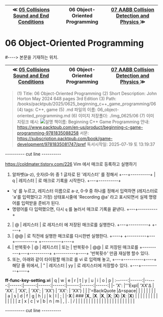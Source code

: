 
| ≪ [ 05 Collisions Sound and End Conditions ](/books/packtpub/2025/0625_beginning_c++_game_programming/05) | 06 Object-Oriented Programming | [ 07 AABB Collision Detection and Physics ](/books/packtpub/2025/0625_beginning_c++_game_programming/07) ≫ |
|:----:|:----:|:----:|

# 06 Object-Oriented Programming
#----> 본문을 기재하는 위치.



| ≪ [ 05 Collisions Sound and End Conditions ](/books/packtpub/2025/0625_beginning_c++_game_programming/05) | 06 Object-Oriented Programming | [ 07 AABB Collision Detection and Physics ](/books/packtpub/2025/0625_beginning_c++_game_programming/07) ≫ |
|:----:|:----:|:----:|

> (1) Title: 06 Object-Oriented Programming
> (2) Short Description: John Horton May 2024 648 pages 3rd Edition
> (3) Path: /books/packtpub/2025/0625_beginning_c++_game_programming/06
> (4) tags: C++, game
> (5) .md 파일의 이름: 06_object-oriented_programming.md
> (6) 이미지 저장폴더: ./img_0625/06
> (7) 이미지링크 예시: ![ 설명 ](/img/packtpub/2025/img_0625/06/99-예시_이미지.webp)
> 책이름: Beginning C++ Game Programming
> 안내: https://www.packtpub.com/en-us/product/beginning-c-game-programming-9781835088258
> 서문: https://subscription.packtpub.com/book/game-development/9781835081747/pref
> 독서시작일: 2025-07-19 토 13:19:37

---------- cut line ----------

https://coldmater.tistory.com/226
Vim 에서 매크로 등록하고 실행하기
1. 알파벳(a-z), 숫자(0-9) 중 1 글자로 된 '레지스터' 를 정해서
   +---+----------+
   | q | 레지스터 | 로 매크로 기록을 시작한다.
   +---+----------+
- 'q' 를 누르고, 레지스터 이름으로 a-z, 0-9 중 하나를 정해서 입력하면
  (레지스터로 'a'를 입력했다고 가정)
  상태표시줄에 'Recording @a' 라고 표시되면서 실제 명령어를 입력받을 준비가 된다.
- 명령어를 다 입력했으면, 다시 `q` 를 눌러서 매크로 기록을 끝낸다.
   +---+----------+
2. | @ | 레지스터 | 로 레지스터 에 저장된 매크로를 실행한다.
   +---+----------+
   +----+
3. | @@ | 로 직전에 실행한 매크로를 다시한번 실행한다.
   +----+
   +----------+---+----------+      +----------+----+
4. | 반복횟수 | @ | 레지스터 | 또는 | 반복횟수 | @@ | 로 저장된 매크로를
   +----------+---+----------+      +----------+----+
   '반복횟수' 만큼 재실행 할수 있다.
5. 또는, 아래와 같이 타이핑할 매크로 를 vi 로 입력해 놓고,
                +---+----------+----+
해당 줄 위에서, | " | 레지스터 | yy | 로 레지스터에 저장할수 있다.
                +---+----------+----+

**ff-func-key-setting.vi**
|   q   |   w   |   e   |   r   |   t   |   y   |   u   |   i   |   o   |   p   |
:------:|------:|------:|------:|------:|------:|------:|------:|------:|------:|
|- 'X': |'''Expl| 'XX'Δ | 'XX'. | 'XX', | 'XX'; | 'XX') | 'XX': | 'XX'} |       |
|'=BackQuote    |Δ=space|       |       |       |       |       |       |       |
|   a   |   s   |   d   |   f   |   g   |   h   |   j   |   k   |   l   |   ;   |
|-**X**:|  ###  |**X**_ |**X**. |**X**, |**X**; |**X**) |**X**: |**X**} |       |
|       |       |       |       |       |       |       |       |       |       |
|   z   |   x   |   c   |   v   |   b   |   n   |   m   |   ,   |   .   |   /   |
|       |       |       |       |       |       |       |       |       |       |
|       |       |       |       |       |       |       |       |       |       |

---------- cut line ----------
